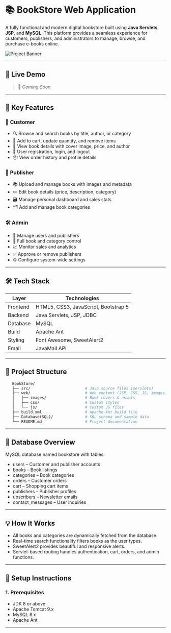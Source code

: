 # 📚 BookStore Web Application

A fully functional and modern digital bookstore built using **Java Servlets**, **JSP**, and **MySQL**. This platform provides a seamless experience for customers, publishers, and administrators to manage, browse, and purchase e-books online.

![Project Banner](web/images/banner.png)

---

## 🚀 Live Demo

> 🔗 *Coming Soon*

---

## 🌟 Key Features

### 👤 **Customer**
- 🔍 Browse and search books by title, author, or category
- 🛒 Add to cart, update quantity, and remove items
- 📄 View book details with cover image, price, and author
- 🔐 User registration, login, and logout
- 📦 View order history and profile details

### 📝 **Publisher**
- 📚 Upload and manage books with images and metadata
- ✏️ Edit book details (price, description, category)
- 🗃️ Manage personal dashboard and sales stats
- 🗂️ Add and manage book categories

### 🛠️ **Admin**
- 👥 Manage users and publishers
- 📘 Full book and category control
- 📈 Monitor sales and analytics
- ✅ Approve or remove publishers
- ⚙️ Configure system-wide settings

---

## 🛠️ Tech Stack

| Layer     | Technologies                          |
|-----------|----------------------------------------|
| Frontend  | HTML5, CSS3, JavaScript, Bootstrap 5   |
| Backend   | Java Servlets, JSP, JDBC               |
| Database  | MySQL                                  |
| Build     | Apache Ant                             |
| Styling   | Font Awesome, SweetAlert2              |
| Email     | JavaMail API                           |

---

## 📁 Project Structure

```bash
   BookStore/
   ├── src/                        # Java source files (servlets)
   ├── web/                        # Web content (JSP, CSS, JS, images)
   │   ├── images/                 # Book covers & assets
   │   ├── css/                    # Custom styles
   │   └── js/                     # Custom JS files
   ├── build.xml                   # Apache Ant build file
   ├── Database(SQL)/              # SQL schema and sample data
   └── README.md                   # Project documentation
```
---
## 💾 Database Overview
MySQL database named bookstore with tables:
- users – Customer and publisher accounts
- books – Book listings
- categories – Book categories
- orders – Customer orders
- cart – Shopping cart items
- publishers – Publisher profiles
- ubscribers – Newsletter emails
- contact_messages – User inquiries
---
## 💡 How It Works
- All books and categories are dynamically fetched from the database.
- Real-time search functionality filters books as the user types.
- SweetAlert2 provides beautiful and responsive alerts.
- Servlet-based routing handles authentication, cart, orders, and admin functions.
---
## 🧪 Setup Instructions
### 1. Prerequisites
- JDK 8 or above
- Apache Tomcat 9.x
- MySQL 8.x
- Apache Ant
---



